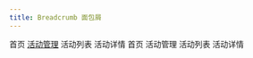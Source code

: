 ```yaml
---
title: Breadcrumb 面包屑
---
```


<ml-breadcrumb separator="/">
  <ml-breadcrumb-item :to="{ path: '/' }">首页</ml-breadcrumb-item>
  <ml-breadcrumb-item><a href="/">活动管理</a></ml-breadcrumb-item>
  <ml-breadcrumb-item>活动列表</ml-breadcrumb-item>
  <ml-breadcrumb-item>活动详情</ml-breadcrumb-item>
</ml-breadcrumb>

<ml-breadcrumb separator-class="ml-icon-arrow-right">
  <ml-breadcrumb-item :to="{ path: '/' }">首页</ml-breadcrumb-item>
  <ml-breadcrumb-item>活动管理</ml-breadcrumb-item>
  <ml-breadcrumb-item>活动列表</ml-breadcrumb-item>
  <ml-breadcrumb-item>活动详情</ml-breadcrumb-item>
</ml-breadcrumb>

<style>
.ml-breadcrumb {
    margin: 15px 0;
}
</style>